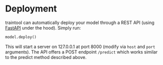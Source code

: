 # Deployment

traintool can automatically deploy your model through a REST API (using 
[FastAPI](https://fastapi.tiangolo.com/) under the hood). Simply run:

```python
model.deploy()
```

This will start a server on 127.0.0.1 at port 8000 (modify via `host` and `port` 
arguments). The API offers a POST endpoint `/predict` which works similar to the 
predict method described above. 

